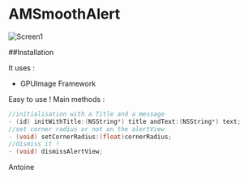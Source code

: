 AMSmoothAlert
==================

![Screen1](https://raw.githubusercontent.com/mtonio91/AMSmoothAlert/master/screenCapture.gif)

##Installation

It uses : 
- GPUImage Framework

Easy to use !
Main methods :
```objective-c
//initialisation with a Title and a message
- (id) initWithTitle:(NSString*) title andText:(NSString*) text;
//set corner radius or not on the alertView
- (void) setCornerRadius:(float)cornerRadius;
//dismiss it !
- (void) dismissAlertView;

```

Antoine
